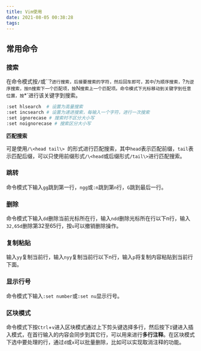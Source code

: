 ```yaml
---
title: Vim使用
date: 2021-08-05 00:38:28
tags:
---
```


## 常用命令

### 搜索

在命令模式按`/`或``?`进行搜索，后接要搜索的字符，然后回车即可，其中`/`为顺序搜索，`?`为逆序搜索，按`n`搜索下一个匹配项，按`N`搜索上一个匹配项。命令模式下光标移动到关键字到任意位置，按`*`进行该关键字到搜索。

```bash
:set hlsearch  # 设置为高量搜索
:set incsearch # 设置为递进搜索，每输入一个字符，进行一次搜索
:set ignorecase # 搜索时不区分大小写
:set noignorecase # 搜索区分大小写
```

**匹配搜索**

可是使用`/\<head tail\> `的形式进行匹配搜索，其中`head`表示匹配前缀，`tail`表示匹配后缀，可以只使用前缀形式`/\<head`或后缀形式`/tail\>`进行匹配搜索。

### 跳转

命令模式下输入`gg`跳到第一行，`ngg`或`:n`跳到第`n`行，`G`跳到最后一行。

### 删除

命令模式下输入`dd`删除当前光标所在行，输入`ndd`删除光标所在行以下n行，输入`32,65d`删除第32至65行，按`u`可以撤销删除操作。

### 复制粘贴

输入`yy`复制当前行，输入`nyy`复制当前行以下n行，输入`p`将复制内容粘贴到当前行下面。

### 显示行号

命令模式下输入`:set number`或`:set nu`显示行号。

### 区块模式

命令模式下按`Ctrl`+`v`进入区块模式通过上下剪头键选择多行，然后按下`I`键进入插入模式，在首行输入的内容会同步到其它行，可以用来进行**多行注释**。在区块模式下选中要处理的行，通过`d`或`x`可以批量删除，比如可以实现取消注释的功能。



